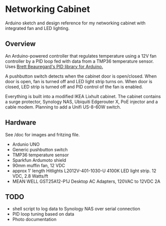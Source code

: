 # Networking Cabinet

Arduino sketch and design reference for my networking cabinet with integrated fan and LED lighting.

## Overview

An Arduino-powered controller that regulates temperature using a 12V fan controller by a PID loop fed with data from a TMP36 temperature sensor. Uses [Brett Beauregard's PID library for Arduino.](https://github.com/br3ttb/Arduino-PID-Library/)

A pushbutton switch detects when the cabinet door is open/closed. When door is open, fan is turned off and LED light strip turns on. When door is closed, LED strip is turned off and PID control of the fan is enabled.

Everything is built into a modified IKEA Lixhult cabinet. The cabinet contains a surge protector, Synology NAS, Ubiquiti Edgerouter X, PoE injector and a cable modem. Planning to add a Unifi US-8-60W switch.


## Hardware
See /doc for images and fritzing file.

- Ardunio UNO
- Generic pushbutton switch
- TMP36 temperature sensor
- Sparkfun Ardumoto shield
- 90mm muffin fan, 12 VDC
- approx 1' length Hitlights L2012V-401-1030-U 4100K LED light strip. 12 VDC, 2.8 Watts/ft
- MEAN WELL GST25A12-P1J Desktop AC Adapters, 120VAC to 12VDC 2A

## TODO
- shell script to log data to Synology NAS over serial connection
- PID loop tuning based on data
- Photo documentation
